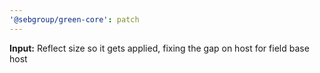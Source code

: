 ```yaml
---
'@sebgroup/green-core': patch
---
```


**Input:** Reflect size so it gets applied, fixing the gap on host for field base host
